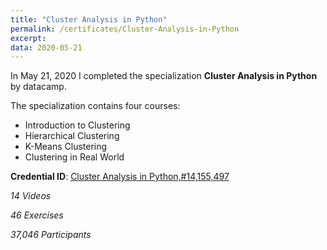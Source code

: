 ```yaml
---
title: "Cluster Analysis in Python"
permalink: /certificates/Cluster-Analysis-in-Python
excerpt:
data: 2020-05-21
---
```


In May 21, 2020 I completed the specialization **Cluster Analysis in Python** by datacamp.

The specialization contains four courses:
* Introduction to Clustering
* Hierarchical Clustering
* K-Means Clustering
* Clustering in Real World

**Credential ID**: [Cluster Analysis in Python,#14,155,497](https://www.datacamp.com/statement-of-accomplishment/course/e5173db0e31bc538b805034d5844603f98818491)

*14 Videos*

*46 Exercises* 

*37,046 Participants*
